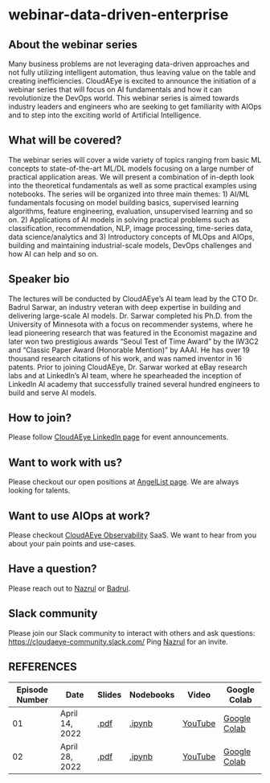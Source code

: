 # webinar-data-driven-enterprise

## About the webinar series
Many business problems are not leveraging data-driven approaches and not fully utilizing intelligent automation, thus leaving value on the table and creating inefficiencies. CloudAEye is excited to announce the initiation of a webinar series that will focus on AI fundamentals and how it can revolutionize the DevOps world. This webinar series is aimed towards industry leaders and engineers who are seeking to get familiarity with AIOps and to step into the exciting world of Artificial Intelligence.

## What will be covered?
The webinar series will cover a wide variety of topics ranging from basic ML concepts to state-of-the-art ML/DL models focusing on a large number of practical application areas. We will present a combination of in-depth look into the theoretical fundamentals as well as some practical examples using notebooks. The series will be organized into three main themes: 1) AI/ML fundamentals focusing on model building basics, supervised learning algorithms, feature engineering, evaluation, unsupervised learning and so on. 2) Applications of AI models in solving practical problems such as classification, recommendation, NLP, image processing, time-series data, data science/analytics and 3) Introductory concepts of MLOps and AIOps, building and maintaining industrial-scale models, DevOps challenges and how AI can help and so on.

## Speaker bio
The lectures will be conducted by CloudAEye’s AI team lead by the CTO Dr. Badrul Sarwar, an industry veteran with deep expertise in building and delivering large-scale AI models. Dr. Sarwar completed his Ph.D. from the University of Minnesota with a focus on recommender systems, where he lead pioneering research that was featured in the Economist magazine and later won two prestigious awards “Seoul Test of Time Award” by the IW3C2 and “Classic Paper Award (Honorable Mention)” by AAAI. He has over 19 thousand research citations of his work, and was named inventor in 16 patents. Prior to joining CloudAEye, Dr. Sarwar worked at eBay research labs and at LinkedIn’s AI team, where he spearheaded the inception of LinkedIn AI academy that successfully trained several hundred engineers to build and serve AI models.

## How to join? 
Please follow [CloudAEye LinkedIn page](https://www.linkedin.com/company/cloudaeye/) for event announcements. 

## Want to work with us? 
Please checkout our open positions at [AngelList page](https://angel.co/company/cloudaeye). We are always looking for talents. 

## Want to use AIOps at work? 
Please checkout [CloudAEye Observability](https://www.cloudaeye.com/) SaaS. We want to hear from you about your pain points and use-cases.  

## Have a question? 
Please reach out to [Nazrul](https://www.linkedin.com/in/nazislam/) or [Badrul](https://www.linkedin.com/in/bmsarwar/). 

## Slack community 
Please join our Slack community to interact with others and ask questions: https://cloudaeye-community.slack.com/ Ping [Nazrul](https://www.linkedin.com/in/nazislam/) for an invite. 

## REFERENCES
| Episode Number | Date | Slides | Nodebooks | Video | Google Colab | 
|----------------|------|--------|-----------|-------|--------------|
| 01 | April 14, 2022 | [.pdf](https://github.com/CloudAEye/webinar-data-driven-enterprise/blob/main/episode-1/slides/ep01.pdf) | [.ipynb](https://github.com/CloudAEye/webinar-data-driven-enterprise/blob/main/episode-1/notebooks/ep01.ipynb) | [YouTube](https://www.youtube.com/watch?v=0V57MHUB5TU) | [Google Colab](https://colab.research.google.com/drive/15xzHZU9G2eiJIyhabFqPFIvAAWki68l1#scrollTo=LdRDuRlvnD7w)
| 02 | April 28, 2022 | [.pdf](https://github.com/CloudAEye/webinar-data-driven-enterprise/blob/main/episode-2/slides/ep02.pdf)  | [.ipynb](https://github.com/CloudAEye/webinar-data-driven-enterprise/blob/main/episode-2/notebooks/ep02.ipynb) | [YouTube](https://youtu.be/NliaFMJ-sBs) | [Google Colab](https://colab.research.google.com/drive/1jYC-MGtBK32_l9HT8dEQDzcdqMh8iTOu#scrollTo=6Q1hpQQghzEv) | 
